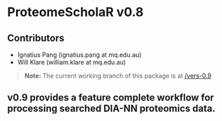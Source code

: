 # ProteomeScholaR v0.8

## Contributors 
* Ignatius Pang (ignatius.pang at mq.edu.au) 
* Will Klare (william.klare at mq.edu.au) 

> **Note:** The current working branch of this package is at [/vers-0.9](https://github.com/APAF-bioinformatics/ProteomeScholaR/tree/vers-0.9)

## v0.9 provides a feature complete workflow for processing searched DIA-NN proteomics data.

